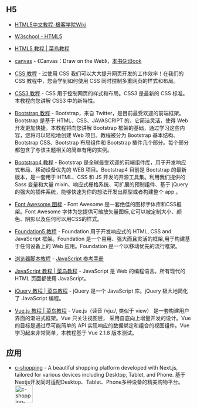 ## H5

- [HTML5中文教程-极客学院Wiki](http://wiki.jikexueyuan.com/project/html5/)

- [W3school - HTML5](http://www.w3school.com.cn/html5/index.asp)

- [HTML5 教程 | 菜鸟教程](http://www.runoob.com/html/html5-intro.html)

- [canvas](https://github.com/airingursb/canvas) - 《Canvas：Draw on the Web》，[本书GitBook]( https://airingursb.gitbooks.io/canvas/)

- [CSS 教程](https://www.runoob.com/css/css-tutorial.html) - 过使用 CSS 我们可以大大提升网页开发的工作效率！在我们的 CSS 教程中，您会学到如何使用 CSS 同时控制多重网页的样式和布局。
- [CSS3 教程](https://www.runoob.com/css3/css3-tutorial.html) - CSS 用于控制网页的样式和布局。CSS3 是最新的 CSS 标准。本教程向您讲解 CSS3 中的新特性。

- [Bootstrap 教程](https://www.runoob.com/bootstrap/bootstrap-tutorial.html) - Bootstrap，来自 Twitter，是目前最受欢迎的前端框架。Bootstrap 是基于 HTML、CSS、JAVASCRIPT 的，它简洁灵活，使得 Web 开发更加快捷。本教程将向您讲解 Bootstrap 框架的基础，通过学习这些内容，您将可以轻松地创建 Web 项目。教程被分为 Bootstrap 基本结构、Bootstrap CSS、Bootstrap 布局组件和 Bootstrap 插件几个部分。每个部分都包含了与该主题相关的简单有用的实例。
- [Bootstrap4 教程](https://www.runoob.com/bootstrap4/bootstrap4-tutorial.html) - Bootstrap 是全球最受欢迎的前端组件库，用于开发响应式布局、移动设备优先的 WEB 项目。Bootstrap4 目前是 Bootstrap 的最新版本，是一套用于 HTML、CSS 和 JS 开发的开源工具集。利用我们提供的 Sass 变量和大量 mixin、响应式栅格系统、可扩展的预制组件、基于 jQuery 的强大的插件系统，能够快速为你的想法开发出原型或者构建整个 app 。

- [Font Awesome 图标](https://www.runoob.com/font-awesome/fontawesome-tutorial.html) - Font Awesome 是一套绝佳的图标字体库和CSS框架。Font Awesome 字体为您提供可缩放矢量图标,它可以被定制大小、颜色、阴影以及任何可以用CSS的样式。

- [Foundation5 教程](https://www.runoob.com/foundation/foundation-tutorial.html) - Foundation 用于开发响应式的 HTML, CSS and JavaScript 框架。Foundation 是一个易用、强大而且灵活的框架,用于构建基于任何设备上的 Web 应用。Foundation 是一个以移动优先的流行框架。

- [浏览器脚本教程](http://www.w3school.com.cn/b.asp) - [JavaScript 参考手册](http://www.w3school.com.cn/jsref/index.asp)

- [JavaScript 教程 | 菜鸟教程](https://www.runoob.com/js/js-tutorial.html) - JavaScript 是 Web 的编程语言。所有现代的 HTML 页面都使用 JavaScript。

- [jQuery 教程 | 菜鸟教程](https://www.runoob.com/jquery/jquery-tutorial.html) - jQuery 是一个 JavaScript 库。jQuery 极大地简化了 JavaScript 编程。

- [Vue.js 教程 | 菜鸟教程](https://www.runoob.com/vue2/vue-tutorial.html) - Vue.js（读音 /vjuː/, 类似于 view） 是一套构建用户界面的渐进式框架。Vue 只关注视图层， 采用自底向上增量开发的设计。Vue 的目标是通过尽可能简单的 API 实现响应的数据绑定和组合的视图组件。Vue 学习起来非常简单，本教程基于 Vue 2.1.8 版本测试。

## 应用

- [c-shopping](https://github.com/huanghanzhilian/c-shopping) - A beautiful shopping platform developed with Next.js, tailored for various devices including Desktop, Tablet, and Phone. 基于Nextjs开发同时适配Desktop、Tablet、Phone多种设备的精美购物平台。
<a style="display:inline-block; margin-right: 20px;" href="https://github.com/huanghanzhilian/c-shopping" target="_blank"> <img alt="c-shopping-next" src="https://camo.githubusercontent.com/5c9e55cdb35c86def45c6425981bf5aa610bc9077ab12ceb6a7b3002d24555b0/68747470733a2f2f7777772e6368656572737075626c697368696e672e636f6d2f75706c6f6164732f61727469636c652f33636532366535352d316531342d346535312d616563312d3163313835333366393533632e706e67" height="48" align="left"> </a>
